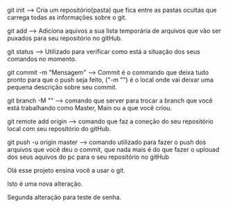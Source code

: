 git init --> Cria um repositório(pasta) que fica entre as pastas ocultas que carrega todas as informações sobre o git.

git add --> Adiciona aquivos a sua lista temporária de arquivos que vão ser puxados para seu repositório no gitHub.

git status --> Utilizado para verificar como está a situação dos seus comandos no momento.

git commit -m "Mensagem" --> Commit é o commando que deixa tudo pronto para que o push seja feito, ("-m "") é o local onde vai deixar uma pequena descrição sobre seu commit.

git branch -M "" --> comando que server para trocar a branch que você está trabalhando como Master, Main ou a que você criou.

git remote add origin --> comando que faz a coneção do seu repositório local com seu repositório do gitHub.

git push -u origin master --> comando utilizado para fazer o push dos arquivos que você deu o commit, que nada mais é do que fazer o uplouad dos seus aquivos do pc para o seu repositório no gitHub


Olá esse projeto ensina você a usar o git.

Isto é uma nova alteração.

Segunda alteração para teste de senha.